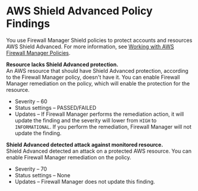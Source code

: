 # AWS Shield Advanced Policy Findings<a name="shield-policy-findings"></a>

You use Firewall Manager Shield policies to protect accounts and resources AWS Shield Advanced\. For more information, see [Working with AWS Firewall Manager Policies](working-with-policies.md)\.

**Resource lacks Shield Advanced protection\.**  
An AWS resource that should have Shield Advanced protection, according to the Firewall Manager policy, doesn't have it\. You can enable Firewall Manager remediation on the policy, which will enable the protection for the resource\. 
+ Severity – 60
+ Status settings – PASSED/FAILED
+ Updates – If Firewall Manager performs the remediation action, it will update the finding and the severity will lower from `HIGH` to `INFORMATIONAL`\. If you perform the remediation, Firewall Manager will not update the finding\. 

**Shield Advanced detected attack against monitored resource\.**  
Shield Advanced detected an attack on a protected AWS resource\. You can enable Firewall Manager remediation on the policy\.
+ Severity – 70
+ Status settings – None
+ Updates – Firewall Manager does not update this finding\.